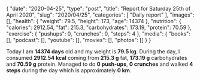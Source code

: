 {
    "date": "2020-04-25",
    "type": "post",
    "title": "Report for Saturday 25th of April 2020",
    "slug": "2020\/04\/25",
    "categories": [
        "Daily report"
    ],
    "images": [],
    "health": {
        "weight": 79.5,
        "height": 173,
        "age": 14374
    },
    "nutrition": {
        "calories": 2912.54,
        "fat": 215.3,
        "carbohydrates": 173.19,
        "protein": 70.59
    },
    "exercise": {
        "pushups": 0,
        "crunches": 0,
        "steps": 4
    },
    "media": {
        "books": [],
        "podcast": [],
        "youtube": [],
        "movies": [],
        "photos": []
    }
}

Today I am <strong>14374 days</strong> old and my weight is <strong>79.5 kg</strong>. During the day, I consumed <strong>2912.54 kcal</strong> coming from <strong>215.3 g</strong> fat, <strong>173.19 g</strong> carbohydrates and <strong>70.59 g</strong> protein. Managed to do <strong>0 push-ups</strong>, <strong>0 crunches</strong> and walked <strong>4 steps</strong> during the day which is approximately <strong>0 km</strong>.